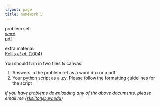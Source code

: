 ```yaml
---
layout: page
title: homework 5
---
```


problem set:    
[word](homework5.docx)  
[pdf](homework5.pdf)

extra material:   
[Kellis *et al.* (2004)](kellis2004proof.pdf)  

You should turn in two files to canvas:   
1. Answers to the problem set as a word doc or a pdf.   
2. Your python script as a .py. Please follow the formatting guidelines for the script.   

*if you have problems downloading any of the above documents, please email me (skhilton@uw.edu)*
